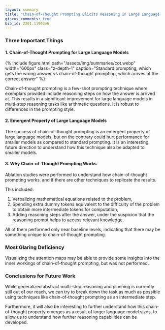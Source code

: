 ```yaml
---
layout: summary
title: "Chain-of-Thought Prompting Elicits Reasoning in Large Language Models"
giscus_comments: true
bib_id: 2201.11903v6
---
```


### Three Important Things

#### 1. Chain-of-Thought Prompting for Large Language Models

{% include figure.html 
    path="/assets/img/summaries/cot.webp"
    width="600px"
    class="z-depth-1"
    caption="Standard prompting, which gets the wrong answer vs chain-of-thought prompting, which arrives at the correct answer"
%}

Chain-of-thought prompting is a few-shot prompting technique
where exemplars provided include reasoning steps on how the 
answer is arrived at. This results in a significant improvement
for large language models in multi-step reasoning tasks like arithmetic
questions. It is robust to differences in the prompting style.

#### 2. Emergent Property of Large Language Models
The success of chain-of-thought prompting is an emergent property of large
language models, but on the contrary could hurt performance for smaller models
as compared to standard prompting.
It is an interesting future direction to understand how this
technique also be adapted to smaller models.

#### 3. Why Chain-of-Thought Prompting Works
Ablation studies were performed to understand how
chain-of-thought prompting works, and if there are other
techniques to replicate the results.

This included:
1. Verbalizing mathematical equations related to the problem,
2. Spending extra dummy tokens equivalent to the difficulty of the
problem to obtain more intermediate tokens for computation,
3. Adding reasoning steps after the answer, under the suspicion
that the reasoning prompt helps to access relevant knowledge.

All of them performed only near baseline levels, indicating 
that there may be something unique to chain-of-thought prompting.

### Most Glaring Deficiency
Visualizing the attention maps may be able to provide some insights
into the inner workings of chain-of-thought prompting, but was not
performed.

### Conclusions for Future Work
While generalized abstract multi-step reasoning and planning is currently still
out of our reach, we can try to break down the task as much as possible using
techniques like chain-of-thought prompting as an intermediate step. 

Furthermore, it will also be interesting to further understand
how this chain-of-thought property emerges as a result of larger
language model sizes, to allow us to understand how further reasoning
capabilities can be developed.